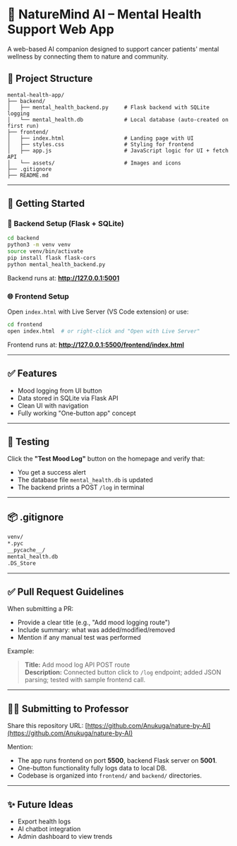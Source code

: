 # 🌿 NatureMind AI – Mental Health Support Web App

A web-based AI companion designed to support cancer patients' mental wellness by connecting them to nature and community.

## 📁 Project Structure

```
mental-health-app/
├── backend/
│   ├── mental_health_backend.py     # Flask backend with SQLite logging
│   └── mental_health.db             # Local database (auto-created on first run)
├── frontend/
│   ├── index.html                   # Landing page with UI
│   ├── styles.css                   # Styling for frontend
│   ├── app.js                       # JavaScript logic for UI + fetch API
│   └── assets/                      # Images and icons
├── .gitignore
├── README.md
```

---

## 🚀 Getting Started

### 🔧 Backend Setup (Flask + SQLite)
```bash
cd backend
python3 -m venv venv
source venv/bin/activate
pip install flask flask-cors
python mental_health_backend.py
```

Backend runs at: **http://127.0.0.1:5001**

### 🌐 Frontend Setup
Open `index.html` with Live Server (VS Code extension) or use:
```bash
cd frontend
open index.html  # or right-click and "Open with Live Server"
```
Frontend runs at: **http://127.0.0.1:5500/frontend/index.html**

---

## ✅ Features
- Mood logging from UI button
- Data stored in SQLite via Flask API
- Clean UI with navigation
- Fully working "One-button app" concept

---

## 🧪 Testing
Click the **"Test Mood Log"** button on the homepage and verify that:
- You get a success alert
- The database file `mental_health.db` is updated
- The backend prints a POST `/log` in terminal

---

## 📦 .gitignore
```bash
venv/
*.pyc
__pycache__/
mental_health.db
.DS_Store
```

---

## ✅ Pull Request Guidelines
When submitting a PR:
- Provide a clear title (e.g., "Add mood logging route")
- Include summary: what was added/modified/removed
- Mention if any manual test was performed

Example:
> **Title:** Add mood log API POST route  
> **Description:** Connected button click to `/log` endpoint; added JSON parsing; tested with sample frontend call.

---

## 👨‍🏫 Submitting to Professor
Share this repository URL: [https://github.com/Anukuga/nature-by-AI](https://github.com/Anukuga/nature-by-AI)

Mention:
- The app runs frontend on port **5500**, backend Flask server on **5001**.
- One-button functionality fully logs data to local DB.
- Codebase is organized into `frontend/` and `backend/` directories.

---

## ✨ Future Ideas
- Export health logs
- AI chatbot integration
- Admin dashboard to view trends
